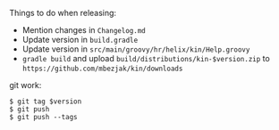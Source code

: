 Things to do when releasing:

 * Mention changes in `Changelog.md`
 * Update version in `build.gradle`
 * Update version in `src/main/groovy/hr/helix/kin/Help.groovy`
 * `gradle build` and upload `build/distributions/kin-$version.zip` to
   `https://github.com/mbezjak/kin/downloads`

git work:

    $ git tag $version
    $ git push
    $ git push --tags
